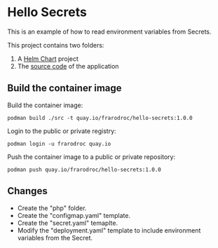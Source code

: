 # Hello Secrets

This is an example of how to read environment variables from Secrets.

This project contains two folders:

1. A [Helm Chart](./helm/) project
2. The [source code](./src/) of the application

## Build the container image

Build the container image:

```
podman build ./src -t quay.io/frarodroc/hello-secrets:1.0.0
```

Login to the public or private registry:

```
podman login -u frarodroc quay.io
```

Push the container image to a public or private repository:

```
podman push quay.io/frarodroc/hello-secrets:1.0.0
```

## Changes 

* Create the "php" folder.
* Create the "configmap.yaml" template.
* Create the "secret.yaml" temaplte.
* Modify the "deployment.yaml" template to include environment variables from the Secret.


